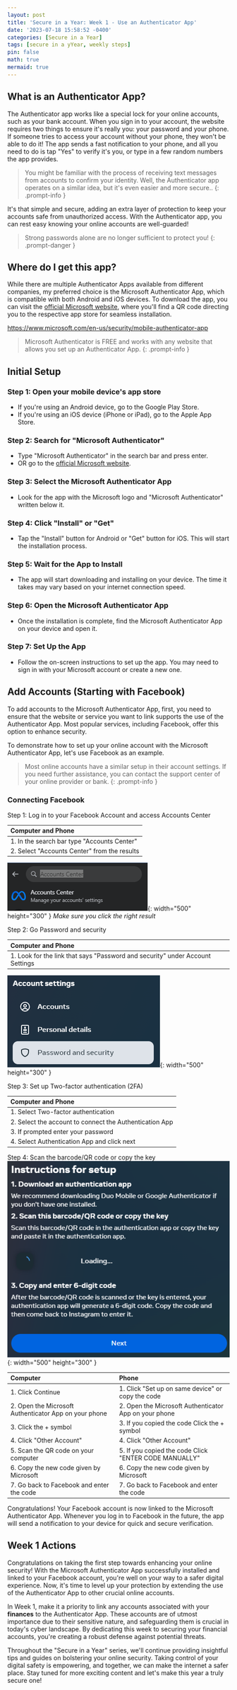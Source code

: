 ```yaml
---
layout: post
title: 'Secure in a Year: Week 1 - Use an Authenticator App'
date: '2023-07-18 15:58:52 -0400'
categories: [Secure in a Year]
tags: [secure in a yYear, weekly steps]
pin: false
math: true
mermaid: true
---
```

## What is an Authenticator App?
The Authenticator app works like a special lock for your online accounts, such as your bank account. When you sign in to your account, the website requires two things to ensure it's really you: your password and your phone. If someone tries to access your account without your phone, they won't be able to do it! The app sends a fast notification to your phone, and all you need to do is tap "Yes" to verify it's you, or type in a few random numbers the app provides. 

> You might be familiar with the process of receiving text messages from accounts to confirm your identity. Well, the Authenticator app operates on a similar idea, but it's even easier and more secure..
{: .prompt-info }

It's that simple and secure, adding an extra layer of protection to keep your accounts safe from unauthorized access. With the Authenticator app, you can rest easy knowing your online accounts are well-guarded!

> Strong passwords alone are no longer sufficient to protect you!
{: .prompt-danger }

## Where do I get this app?
While there are multiple Authenticator Apps available from different companies, my preferred choice is the Microsoft Authenticator App, which is compatible with both Android and iOS devices. To download the app, you can visit the <a target="_blank" href="https://www.microsoft.com/en-us/security/mobile-authenticator-app">official Microsoft website</a>, where you'll find a QR code directing you to the respective app store for seamless installation.

<https://www.microsoft.com/en-us/security/mobile-authenticator-app>

> Microsoft Authenticator is FREE and works with any website that allows you set up an Authenticator App.
{: .prompt-info }

## Initial Setup
### Step 1: Open your mobile device's app store
- If you're using an Android device, go to the Google Play Store.
- If you're using an iOS device (iPhone or iPad), go to the Apple App Store.

### Step 2: Search for "Microsoft Authenticator"

- Type "Microsoft Authenticator" in the search bar and press enter.
- OR go to the <a target="_blank" href="https://www.microsoft.com/en-us/security/mobile-authenticator-app">official Microsoft website</a>.

### Step 3: Select the Microsoft Authenticator App
- Look for the app with the Microsoft logo and "Microsoft Authenticator" written below it.

### Step 4: Click "Install" or "Get"
- Tap the "Install" button for Android or "Get" button for iOS. This will start the installation process.

### Step 5: Wait for the App to Install
- The app will start downloading and installing on your device. The time it takes may vary based on your internet connection speed.

### Step 6: Open the Microsoft Authenticator App
- Once the installation is complete, find the Microsoft Authenticator App on your device and open it.

### Step 7: Set Up the App
- Follow the on-screen instructions to set up the app. You may need to sign in with your Microsoft account or create a new one.

## Add Accounts (Starting with Facebook)
To add accounts to the Microsoft Authenticator App, first, you need to ensure that the website or service you want to link supports the use of the Authenticator App. Most popular services, including Facebook, offer this option to enhance security.

To demonstrate how to set up your online account with the Microsoft Authenticator App, let's use Facebook as an example.

 > Most online accounts have a similar setup in their account settings. If you need further assistance, you can contact the support center of your online provider or bank.
{: .prompt-info }
### Connecting Facebook
Step 1: Log in to your Facebook Account and access Accounts Center

| Computer and Phone                  
|:-----------------------------|
| 1. In the search bar type "Accounts Center" | 
| 2. Select "Accounts Center" from the results | 

![Desktop View](/images/Account-Center-Image.png){: width="500" height="300" }
_Make sure you click the right result_

Step 2: Go Password and security

| Computer and Phone                  
|:-----------------------------|
| 1. Look for the link that says "Password and security" under Account Settings

![Desktop View](/images/SIY-Week1-PasswordandSec-Image.png){: width="500" height="300" }

Step 3: Set up Two-factor authentication (2FA)

| Computer and Phone                  
|:-----------------------------|
| 1. Select Two-factor authentication |
| 2. Select the account to connect the Authentication App |
| 3. If prompted enter your password |
| 4. Select Authentication App and click next |

Step 4: Scan the barcode/QR code or copy the key
![Desktop View](/images/SIY-Week1-ConnectApp-Image.png){: width="500" height="300" }

| Computer | Phone   |               
|:-----------------------------|:-----------------------------|
| 1. Click Continue |1. Click "Set up on same device" or copy the code|
| 2. Open the Microsoft Authenticator App on your phone |2. Open the Microsoft Authenticator App on your phone|
| 3. Click the + symbol | 3. If you copied the code Click the + symbol |
| 4. Click "Other Account"  | 4. Click "Other Account" |
| 5. Scan the QR code on your computer | 5. If you copied the code Click "ENTER CODE MANUALLY"|
| 6. Copy the new code given by Microsoft | 6. Copy the new code given by Microsoft |
| 7. Go back to Facebook and enter the code | 7. Go back to Facebook and enter the code |

Congratulations! Your Facebook account is now linked to the Microsoft Authenticator App. Whenever you log in to Facebook in the future, the app will send a notification to your device for quick and secure verification.

## Week 1 Actions
Congratulations on taking the first step towards enhancing your online security! With the Microsoft Authenticator App successfully installed and linked to your Facebook account, you're well on your way to a safer digital experience. Now, it's time to level up your protection by extending the use of the Authenticator App to other crucial online accounts.

In Week 1, make it a priority to link any accounts associated with your **finances** to the Authenticator App. These accounts are of utmost importance due to their sensitive nature, and safeguarding them is crucial in today's cyber landscape. By dedicating this week to securing your financial accounts, you're creating a robust defense against potential threats.

Throughout the "Secure in a Year" series, we'll continue providing insightful tips and guides on bolstering your online security. Taking control of your digital safety is empowering, and together, we can make the internet a safer place. Stay tuned for more exciting content and let's make this year a truly secure one!
